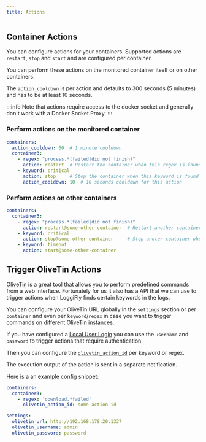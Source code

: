 ```yaml
---
title: Actions
---
```



## Container Actions

You can configure actions for your containers. 
Supported actions are `restart`, `stop` and `start` and are configured per container. 

You can perform these actions on the monitored container itself or on other containers.

The `action_cooldown` is per action and defaults to 300 seconds (5 minutes) and has to be at least 10 seconds.

:::info
Note that actions require access to the docker socket and generally don't work with a Docker Socket Proxy.
:::

### Perform actions on the monitored container

```yaml
containers:
  action_cooldown: 60  # 1 minute cooldown
  container3:
    - regex: "process.*(failed|did not finish)" 
      action: restart  # Restart the container when this regex is found
    - keyword: critical
      action: stop     # Stop the container when this keyword is found
      action_cooldown: 10  # 10 seconds cooldown for this action
```

### Perform actions on other containers

```yaml
containers:
  container3:
    - regex: "process.*(failed|did not finish)" 
      action: restart@some-other-container  # Restart another container when this regex is found
    - keyword: critical
      action: stop@some-other-container     # Stop anoter container when this keyword is found
    - keyword: timeout
      action: start@some-other-container
```

## Trigger OliveTin Actions

[OliveTin](https://github.com/OliveTin/OliveTin) is a great tool that allows you to perform predefined commands from a web interface. Fortunately for us it also has a API that we can use to trigger actions when LoggiFly finds certain keywords in the logs.

You can configure your OliveTin URL globally in the `settings` section or per `container` and even per `keyword`/`regex` in case you want to trigger commands on different OliveTin instances.

If you have configured a [Local User Login](https://docs.olivetin.app/security/local.html) you can use the `username` and `password` to trigger actions that require authentication.

Then you can configure the [`olivetin_action_id`](https://docs.olivetin.app/action_customization/ids.html) per keyword or regex.

The execution output of the action is sent in a separate notification.

Here is a an example config snippet:


```yaml
containers:
  container3:
    - regex: 'download.*failed'
      olivetin_action_id: some-action-id

settings:
  olivetin_url: http://192.168.178.20:1337
  olivetin_username: admin
  olivetin_password: password

```